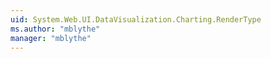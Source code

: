 ```yaml
---
uid: System.Web.UI.DataVisualization.Charting.RenderType
ms.author: "mblythe"
manager: "mblythe"
---
```


